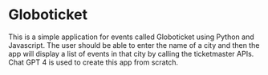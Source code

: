 # Globoticket
This is a simple application for events called Globoticket using Python and Javascript. The user should be able to enter the name of a city and then the app will display a list of events in that city by calling the ticketmaster APIs. Chat GPT 4 is used to create this app from scratch. 
